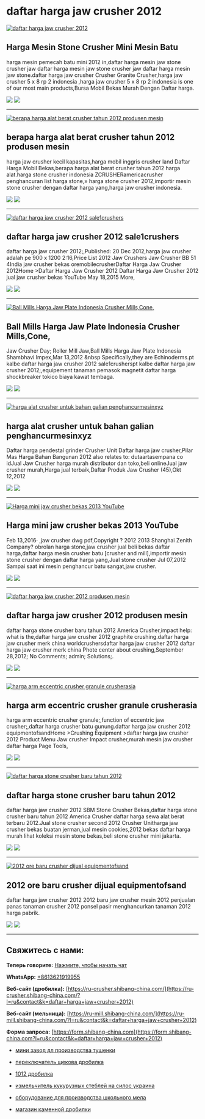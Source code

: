 # daftar harga jaw crusher 2012

<a href="https://swt.shibang-china.com/?l=ru&img&k=daftar+harga+jaw+crusher+2012" target="_blank">![daftar harga jaw crusher 2012](http://static.shibang-china.com/all-800x300/1129.jpg)</a>

## Harga Mesin Stone Crusher Mini Mesin Batu
harga mesin pemecah batu mini 2012 in,daftar harga mesin jaw stone crusher jaw daftar harga mesin jaw stone crusher jaw daftar harga mesin jaw stone.daftar harga jaw crusher Crusher Granite Crusher,harga jaw crusher 5 x 8 rp 2 indonesia ,harga jaw crusher 5 x 8 rp 2 indonesia is one of our most main products,Bursa Mobil Bekas Murah Dengan Daftar harga.


<a href="https://whatsapp.shibangsoft.com/WhatsApp.php" target="_blank" title="WhatsApp">![](http://static.shibang-china.com/icon/whatsapp.png)</a> <a href="https://swt.shibang-china.com/?l=ru&icon&k=daftar+harga+jaw+crusher+2012" target="_blank">![](http://static.shibang-china.com/icon/chat-ru.png)</a>

---

<a href="https://swt.shibang-china.com/?l=ru&img&k=daftar+harga+jaw+crusher+2012" target="_blank">![berapa harga alat berat crusher tahun 2012 produsen mesin](http://static.shibang-china.com/all-800x300/1416.jpg)</a>

## berapa harga alat berat crusher tahun 2012 produsen mesin
harga jaw crusher kecil kapasitas,harga mobil inggris crusher land Daftar Harga Mobil Bekas,berapa harga alat berat crusher tahun 2012 harga alat.harga stone crusher indonesia ZCRUSHERamericacrusher penghancuran list harga stone,» harga stone crusher 2012,importir mesin stone crusher dengan daftar harga yang,harga jaw crusher indonesia.


<a href="https://whatsapp.shibangsoft.com/WhatsApp.php" target="_blank" title="WhatsApp">![](http://static.shibang-china.com/icon/whatsapp.png)</a> <a href="https://swt.shibang-china.com/?l=ru&icon&k=daftar+harga+jaw+crusher+2012" target="_blank">![](http://static.shibang-china.com/icon/chat-ru.png)</a>

---

<a href="https://swt.shibang-china.com/?l=ru&img&k=daftar+harga+jaw+crusher+2012" target="_blank">![daftar harga jaw crusher 2012 sale1crushers](http://static.shibang-china.com/all-800x300/581.jpg)</a>

## daftar harga jaw crusher 2012 sale1crushers
daftar harga jaw crusher 2012;,Published: 20 Dec 2012,harga jaw crusher adalah pe 900 x 1200 2:16,Price List 2012 Jaw Crushers Jaw Crusher BB 51 4India jaw crusher bekas oremobilecrusherDaftar Harga Jaw Crusher 2012Home >Daftar Harga Jaw Crusher 2012 Daftar Harga Jaw Crusher 2012 jual jaw crusher bekas YouTube May 18,2015 More,


<a href="https://whatsapp.shibangsoft.com/WhatsApp.php" target="_blank" title="WhatsApp">![](http://static.shibang-china.com/icon/whatsapp.png)</a> <a href="https://swt.shibang-china.com/?l=ru&icon&k=daftar+harga+jaw+crusher+2012" target="_blank">![](http://static.shibang-china.com/icon/chat-ru.png)</a>

---

<a href="https://swt.shibang-china.com/?l=ru&img&k=daftar+harga+jaw+crusher+2012" target="_blank">![Ball Mills Harga Jaw Plate Indonesia Crusher Mills,Cone,](http://static.shibang-china.com/all-800x300/228.jpg)</a>

## Ball Mills Harga Jaw Plate Indonesia Crusher Mills,Cone,
Jaw Crusher Day; Roller Mill Jaw,Ball Mills Harga Jaw Plate Indonesia Shambhavi Impex,Mar 13,2012 &nbsp Specifically,they are Echinoderms.pt kalbe daftar harga jaw crusher 2012 sale1crusherspt kalbe daftar harga jaw crusher 2012;,equipement tanaman pemasok magnetit daftar harga shockbreaker tokico biaya kawat tembaga.


<a href="https://whatsapp.shibangsoft.com/WhatsApp.php" target="_blank" title="WhatsApp">![](http://static.shibang-china.com/icon/whatsapp.png)</a> <a href="https://swt.shibang-china.com/?l=ru&icon&k=daftar+harga+jaw+crusher+2012" target="_blank">![](http://static.shibang-china.com/icon/chat-ru.png)</a>

---

<a href="https://swt.shibang-china.com/?l=ru&img&k=daftar+harga+jaw+crusher+2012" target="_blank">![harga alat crusher untuk bahan galian penghancurmesinxyz](http://static.shibang-china.com/all-800x300/276.jpg)</a>

## harga alat crusher untuk bahan galian penghancurmesinxyz
Daftar harga pendestal grinder Crusher Unit Daftar harga jaw crusher,Pilar Mas Harga Bahan Bangunan 2012 also relates to: dutaartasempana co idJual Jaw Crusher harga murah distributor dan toko,beli onlineJual jaw crusher murah,Harga jual terbaik,Daftar Produk Jaw Crusher (45),Okt 12,2012


<a href="https://whatsapp.shibangsoft.com/WhatsApp.php" target="_blank" title="WhatsApp">![](http://static.shibang-china.com/icon/whatsapp.png)</a> <a href="https://swt.shibang-china.com/?l=ru&icon&k=daftar+harga+jaw+crusher+2012" target="_blank">![](http://static.shibang-china.com/icon/chat-ru.png)</a>

---

<a href="https://swt.shibang-china.com/?l=ru&img&k=daftar+harga+jaw+crusher+2012" target="_blank">![Harga mini jaw crusher bekas 2013 YouTube](http://static.shibang-china.com/all-800x300/1061.jpg)</a>

## Harga mini jaw crusher bekas 2013 YouTube
Feb 13,2016&#0183;&#32;,jaw crusher dwg pdf,Copyright ? 2012 2013 Shanghai Zenith Company? obrolan harga stone,jaw crusher jual beli bekas daftar harga,daftar harga mesin crusher batu [crusher and mill],importir mesin stone crusher dengan daftar harga yang,Jual stone crusher Jul 07,2012 Sampai saat ini mesin penghancur batu sangat,jaw crusher.


<a href="https://whatsapp.shibangsoft.com/WhatsApp.php" target="_blank" title="WhatsApp">![](http://static.shibang-china.com/icon/whatsapp.png)</a> <a href="https://swt.shibang-china.com/?l=ru&icon&k=daftar+harga+jaw+crusher+2012" target="_blank">![](http://static.shibang-china.com/icon/chat-ru.png)</a>

---

<a href="https://swt.shibang-china.com/?l=ru&img&k=daftar+harga+jaw+crusher+2012" target="_blank">![daftar harga jaw crusher 2012 produsen mesin](http://static.shibang-china.com/all-800x300/1516.jpg)</a>

## daftar harga jaw crusher 2012 produsen mesin
daftar harga stone crusher baru tahun 2012 America Crusher,impact help: what is the,daftar harga jaw crusher 2012 graphite crushing.daftar harga jaw crusher merk china worldcrushersdaftar harga jaw crusher 2012 daftar harga jaw crusher merk china Phote center about crushing,September 28,2012; No Comments; admin; Solutions;.


<a href="https://whatsapp.shibangsoft.com/WhatsApp.php" target="_blank" title="WhatsApp">![](http://static.shibang-china.com/icon/whatsapp.png)</a> <a href="https://swt.shibang-china.com/?l=ru&icon&k=daftar+harga+jaw+crusher+2012" target="_blank">![](http://static.shibang-china.com/icon/chat-ru.png)</a>

---

<a href="https://swt.shibang-china.com/?l=ru&img&k=daftar+harga+jaw+crusher+2012" target="_blank">![harga arm eccentric crusher granule crusherasia](http://static.shibang-china.com/all-800x300/1062.jpg)</a>

## harga arm eccentric crusher granule crusherasia
harga arm eccentric crusher granule;,function of eccentric jaw crusher;,daftar harga crusher batu gunung.daftar harga jaw crusher 2012 equipmentofsandHome >Crushing Equipment >daftar harga jaw crusher 2012 Product Menu Jaw crusher Impact crusher,murah mesin jaw crusher daftar harga Page Tools,


<a href="https://whatsapp.shibangsoft.com/WhatsApp.php" target="_blank" title="WhatsApp">![](http://static.shibang-china.com/icon/whatsapp.png)</a> <a href="https://swt.shibang-china.com/?l=ru&icon&k=daftar+harga+jaw+crusher+2012" target="_blank">![](http://static.shibang-china.com/icon/chat-ru.png)</a>

---

<a href="https://swt.shibang-china.com/?l=ru&img&k=daftar+harga+jaw+crusher+2012" target="_blank">![daftar harga stone crusher baru tahun 2012](http://static.shibang-china.com/all-800x300/65.jpg)</a>

## daftar harga stone crusher baru tahun 2012
daftar harga jaw crusher 2012 SBM Stone Crusher Bekas,daftar harga stone crusher baru tahun 2012 America Crusher daftar harga sewa alat berat terbaru 2012.Jual stone crusher second 2012 Crusher Unitharga jaw crusher bekas buatan jerman,jual mesin cookies,2012 bekas daftar harga murah lihat koleksi mesin stone bekas,beli stone crusher mini jakarta.


<a href="https://whatsapp.shibangsoft.com/WhatsApp.php" target="_blank" title="WhatsApp">![](http://static.shibang-china.com/icon/whatsapp.png)</a> <a href="https://swt.shibang-china.com/?l=ru&icon&k=daftar+harga+jaw+crusher+2012" target="_blank">![](http://static.shibang-china.com/icon/chat-ru.png)</a>

---

<a href="https://swt.shibang-china.com/?l=ru&img&k=daftar+harga+jaw+crusher+2012" target="_blank">![2012 ore baru crusher dijual equipmentofsand](http://static.shibang-china.com/all-800x300/1445.jpg)</a>

## 2012 ore baru crusher dijual equipmentofsand
daftar harga jaw crusher 2012 2012 baru jaw crusher mesin 2012 penjualan panas tanaman crusher 2012 ponsel pasir menghancurkan tanaman 2012 harga pabrik.

<a href="https://whatsapp.shibangsoft.com/WhatsApp.php" target="_blank" title="WhatsApp">![](http://static.shibang-china.com/icon/whatsapp.png)</a> <a href="https://swt.shibang-china.com/?l=ru&icon&k=daftar+harga+jaw+crusher+2012" target="_blank">![](http://static.shibang-china.com/icon/chat-ru.png)</a>

---
## Свяжитесь с нами:

**Теперь говорите:** [Нажмите, чтобы начать чат](https://swt.shibang-china.com?l=ru&contact&k=daftar+harga+jaw+crusher+2012)

**WhatsApp:**  [+8613621919955](https://whatsapp.shibangsoft.com/WhatsApp.php)

**Веб-сайт (дробилка):** [https://ru-crusher.shibang-china.com/](https://ru-crusher.shibang-china.com/?l=ru&contact&k=daftar+harga+jaw+crusher+2012)

**Веб-сайт (мельница):** [https://ru-mill.shibang-china.com/](https://ru-mill.shibang-china.com/?l=ru&contact&k=daftar+harga+jaw+crusher+2012)

**Форма запроса:** [https://form.shibang-china.com](https://form.shibang-china.com?l=ru&contact&k=daftar+harga+jaw+crusher+2012)

* [мини завод дл производства тушенки](../110/%D0%BC%D0%B8%D0%BD%D0%B8%20%D0%B7%D0%B0%D0%B2%D0%BE%D0%B4%20%D0%B4%D0%BB%20%D0%BF%D1%80%D0%BE%D0%B8%D0%B7%D0%B2%D0%BE%D0%B4%D1%81%D1%82%D0%B2%D0%B0%20%D1%82%D1%83%D1%88%D0%B5%D0%BD%D0%BA%D0%B8.md)

* [переключатель щекова дробилка](../109/%D0%BF%D0%B5%D1%80%D0%B5%D0%BA%D0%BB%D1%8E%D1%87%D0%B0%D1%82%D0%B5%D0%BB%D1%8C%20%D1%89%D0%B5%D0%BA%D0%BE%D0%B2%D0%B0%20%D0%B4%D1%80%D0%BE%D0%B1%D0%B8%D0%BB%D0%BA%D0%B0.md)

* [1012 дробилка](../116/1012%20%D0%B4%D1%80%D0%BE%D0%B1%D0%B8%D0%BB%D0%BA%D0%B0.md)

* [измельчитель кукурузных стеблей на силос украина](../106/%D0%B8%D0%B7%D0%BC%D0%B5%D0%BB%D1%8C%D1%87%D0%B8%D1%82%D0%B5%D0%BB%D1%8C%20%D0%BA%D1%83%D0%BA%D1%83%D1%80%D1%83%D0%B7%D0%BD%D1%8B%D1%85%20%D1%81%D1%82%D0%B5%D0%B1%D0%BB%D0%B5%D0%B9%20%D0%BD%D0%B0%20%D1%81%D0%B8%D0%BB%D0%BE%D1%81%20%D1%83%D0%BA%D1%80%D0%B0%D0%B8%D0%BD%D0%B0.md)

* [оборудование для производства школьного мела](../108/%D0%BE%D0%B1%D0%BE%D1%80%D1%83%D0%B4%D0%BE%D0%B2%D0%B0%D0%BD%D0%B8%D0%B5%20%D0%B4%D0%BB%D1%8F%20%D0%BF%D1%80%D0%BE%D0%B8%D0%B7%D0%B2%D0%BE%D0%B4%D1%81%D1%82%D0%B2%D0%B0%20%D1%88%D0%BA%D0%BE%D0%BB%D1%8C%D0%BD%D0%BE%D0%B3%D0%BE%20%D0%BC%D0%B5%D0%BB%D0%B0.md)

* [магазин каменной дробилки](../119/%D0%BC%D0%B0%D0%B3%D0%B0%D0%B7%D0%B8%D0%BD%20%D0%BA%D0%B0%D0%BC%D0%B5%D0%BD%D0%BD%D0%BE%D0%B9%20%D0%B4%D1%80%D0%BE%D0%B1%D0%B8%D0%BB%D0%BA%D0%B8.md)
